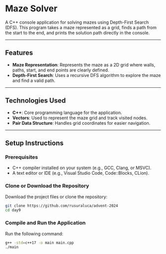# **Maze Solver**

A C++ console application for solving mazes using Depth-First Search (DFS). This program takes a maze represented as a grid, finds a path from the start to the end, and prints the solution path directly in the console.

---

## **Features**
- **Maze Representation**: Represents the maze as a 2D grid where walls, paths, start, and end points are clearly defined.
- **Depth-First Search**: Uses a recursive DFS algorithm to explore the maze and find a valid path.

---

## **Technologies Used**
- **C++**: Core programming language for the application.
- **Vectors**: Used to represent the maze grid and track visited nodes.
- **Pair Data Structure**: Handles grid coordinates for easier navigation.

---

## **Setup Instructions**

### **Prerequisites**
- C++ compiler installed on your system (e.g., GCC, Clang, or MSVC).
- A text editor or IDE (e.g., Visual Studio Code, Code::Blocks, CLion).

### **Clone or Download the Repository**
Download the project files or clone the repository:
```bash
git clone https://github.com/rusuraluca/advent-2024
cd day9
```

### **Compile and Run the Application**
Run the following command:
```bash
g++ -std=c++17 -o main main.cpp
./main
```
